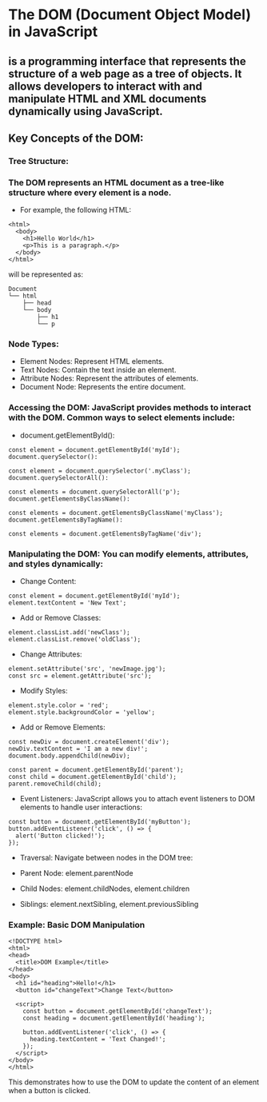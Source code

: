 # The DOM (Document Object Model) in JavaScript 
## is a programming interface that represents the structure of a web page as a tree of objects. It allows developers to interact with and manipulate HTML and XML documents dynamically using JavaScript.

## Key Concepts of the DOM:
### Tree Structure:

### The DOM represents an HTML document as a tree-like structure where every element is a node.
 - For example, the following HTML:
```
<html>
  <body>
    <h1>Hello World</h1>
    <p>This is a paragraph.</p>
  </body>
</html>
```
will be represented as:
```
Document
└── html
    ├── head
    └── body
        ├── h1
        └── p
```

### Node Types:
 - Element Nodes: Represent HTML elements.
 - Text Nodes: Contain the text inside an element.
 - Attribute Nodes: Represent the attributes of elements.
 - Document Node: Represents the entire document.

### Accessing the DOM: JavaScript provides methods to interact with the DOM. Common ways to select elements include:

 - document.getElementById():
```
const element = document.getElementById('myId');
document.querySelector():
```
```
const element = document.querySelector('.myClass');
document.querySelectorAll():
```
```
const elements = document.querySelectorAll('p');
document.getElementsByClassName():
```
```
const elements = document.getElementsByClassName('myClass');
document.getElementsByTagName():
```
```
const elements = document.getElementsByTagName('div');
```
### Manipulating the DOM: You can modify elements, attributes, and styles dynamically:

 - Change Content:
```
const element = document.getElementById('myId');
element.textContent = 'New Text';
```
 - Add or Remove Classes:
```
element.classList.add('newClass');
element.classList.remove('oldClass');
```
 - Change Attributes:
```
element.setAttribute('src', 'newImage.jpg');
const src = element.getAttribute('src');
```
 - Modify Styles:
```
element.style.color = 'red';
element.style.backgroundColor = 'yellow';
```
 - Add or Remove Elements:
```
const newDiv = document.createElement('div');
newDiv.textContent = 'I am a new div!';
document.body.appendChild(newDiv);

const parent = document.getElementById('parent');
const child = document.getElementById('child');
parent.removeChild(child);
```
 - Event Listeners: JavaScript allows you to attach event listeners to DOM elements to handle user interactions:
```
const button = document.getElementById('myButton');
button.addEventListener('click', () => {
  alert('Button clicked!');
});
```
 - Traversal: Navigate between nodes in the DOM tree:

 - Parent Node: element.parentNode
 - Child Nodes: element.childNodes, element.children
 - Siblings: element.nextSibling, element.previousSibling

### Example: Basic DOM Manipulation
```
<!DOCTYPE html>
<html>
<head>
  <title>DOM Example</title>
</head>
<body>
  <h1 id="heading">Hello!</h1>
  <button id="changeText">Change Text</button>
  
  <script>
    const button = document.getElementById('changeText');
    const heading = document.getElementById('heading');

    button.addEventListener('click', () => {
      heading.textContent = 'Text Changed!';
    });
  </script>
</body>
</html>
```
This demonstrates how to use the DOM to update the content of an element when a button is clicked.

